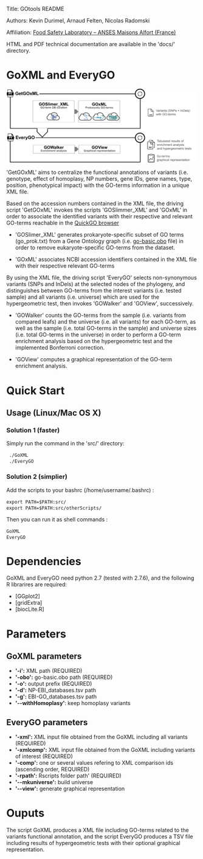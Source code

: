 Title: GOtools README

Authors: Kevin Durimel, Arnaud Felten, Nicolas Radomski

Affiliation: [Food Safety Laboratory – ANSES Maisons Alfort (France)](https://www.anses.fr/en/content/laboratory-food-safety-maisons-alfort-and-boulogne-sur-mer)


HTML and PDF technical documentation are available in the 'docs/' directory.


GoXML and EveryGO
=================

![](workflow.png?raw=true "GoXML and EveryGO workflow")

 'GetGOxML' aims to centralize the functional annotations of variants (i.e. genotype, effect of homoplasy, NP numbers, gene IDs, gene names, type, position, phenotypical impact) with the GO-terms information in a unique XML file.

Based on the accession numbers contained in the XML file, the driving script 'GetGOxML' invokes the scripts 'GOSlimmer_XML' and 'GOxML' in order to associate the identified variants with their respective and relevant GO-terms reachable in the [QuickGO browser](http://www.ebi.ac.uk/GOA) 

- 'GOSlimer_XML' generates prokaryote-specific subset of GO terms (go_prok.txt) from a Gene Ontology graph (i.e. [go-basic.obo](http://geneontology.org/page/download-ontology)  file)  in order to remove eukaryote-specific GO-terms from the dataset.

- 'GOxML' associates NCBI accession identifiers contained in the XML file with their respective relevant GO-terms


By using the XML file, the driving script 'EveryGO' selects non-synonymous variants (SNPs and InDels) at the selected nodes of the phylogeny, and distinguishes between GO-terms from the interest variants (i.e. tested sample) and all variants (i.e. universe) which are used for the hypergeometric test, then invokes 'GOWalker' and 'GOView', successively.

- 'GOWalker' counts the GO-terms from the sample (i.e. variants from compared leafs) and the universe (i.e. all variants) for each GO-term, as well as the sample (i.e. total GO-terms in the sample) and universe sizes (i.e. total GO-terms in the universe) in order to perform a GO-term enrichment analysis based on the hypergeometric test and the implemented Bonferroni correction.

-  'GOView' computes a graphical representation of the GO-term enrichment analysis.




Quick Start
===========

## Usage (Linux/Mac OS X)

### Solution 1 (faster)
Simply run the command in the 'src/' directory:

	 ./GoXML
	 ./EveryGO

### Solution 2 (simplier)

Add the scripts to your bashrc (/home/username/.bashrc) :

	export PATH=$PATH:src/
	export PATH=$PATH:src/otherScripts/
	
Then you can run it as shell commands :

	GoXML 
	EveryGO
	

Dependencies
============

GoXML and EveryGO need python 2.7 (tested with 2.7.6), and the following R librarires are required:

* [GGplot2]
* [gridExtra]
* [biocLite.R]


Parameters
===================

##  GoXML parameters

 * **'-i':** XML path (REQUIRED)
 * **'-obo':** go-basic.obo path (REQUIRED)
 * **'-o':** output prefix (REQUIRED)
 * **'-d':** NP-EBI_databases.tsv path 
 * **'-g':** EBI-GO_databases.tsv path
 * **'--withHomoplasy'**: keep homoplasy variants

##  EveryGO parameters

 * **'-xml':** XML input file obtained from the GoXML including all variants (REQUIRED)
 * **'-xmlcomp':** XML input file obtained from the GoXML including variants of interest (REQUIRED)
 * **'-comp':** one or several values refering to XML comparison ids (ascending order, REQUIRED)
 * **'-rpath':** Rscripts folder path' (REQUIRED) 
 * **'--mkuniverse':** build universe
 * **'--view':** generate graphical representation

Ouputs
======

The script GoXML produces a XML file including GO-terms related to the variants functional annotation, and the script EveryGO produces a TSV file including results of hypergeometric tests with their optional graphical representation.
 

